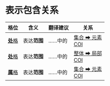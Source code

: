 # 表示包含关系

|格位|含义|翻译建议|关系|
|-|-|-|-|
|[**处**格](https://assets-hk.wikipali.org/pali-handbook/zh-Hans/declension/loc.html)|表达**范围**|……中的|[集合 ➡ 元素<br>COI](https://assets-hk.wikipali.org/pali-handbook/zh-Hans/basic-relation/loc/loc-coi.html)|
|[**处**格](https://assets-hk.wikipali.org/pali-handbook/zh-Hans/declension/loc.html)|表达**范围**|……中的|[整体 ➡ 局部<br>COI](https://assets-hk.wikipali.org/pali-handbook/zh-Hans/basic-relation/loc/loc-whp.html)|
|[**属**格](https://assets-hk.wikipali.org/pali-handbook/zh-Hans/declension/gen.html)|表达**范围**|……中的|[集合 ➡ 元素<br>COI](https://assets-hk.wikipali.org/pali-handbook/zh-Hans/basic-relation/gen/gen-coi.html)|

